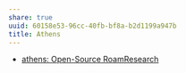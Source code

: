```yaml
---
share: true
uuid: 60158e53-96cc-40fb-bf8a-b2d1199a947b
title: Athens
---
```

* [athens: Open-Source RoamResearch](https://github.com/athensresearch/athens)